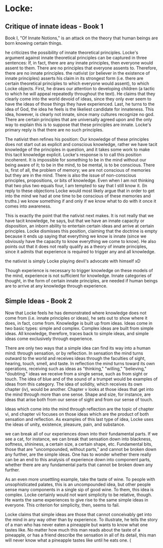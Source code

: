 # Locke:

## Critique of innate ideas - Book 1

Book I, "Of Innate Notions," is an attack on the theory that human beings are born knowing certain things.

he criticizes the possibility of innate theoretical principles. Locke's argument against innate theoretical principles can be captured in three sentences: If, in fact, there are any innate principles, then everyone would assent to them. There are no principles that everyone assents to. Therefore, there are no innate principles.
the nativist (or believer in the existence of innate principles) asserts his claim in its strongest form (i.e. there are certain theoretical principles to which everyone would assent), to which Locke objects.
First, he draws our attention to developing children (a tactic to which he will appeal repeatedly throughout the text). He claims that they clearly come into the world devoid of ideas, since they only ever seem to have the ideas of those things they have experienced. 
Last, he turns to the idea of God, the idea he feels is the likeliest candidate for innateness. This idea, however, is clearly not innate, since many cultures recognize no god.
There are certain principles that are universally agreed upon and the only way to explain this is to suppose that these principles are innate. Locke's primary reply is that there are no such principles.

The nativist then refines his position: Our knowledge of these principles does not start out as explicit and conscious knowledge, rather we have tacit knowledge of the principles in question, and it takes some work to make this tacit knowledge explicit. Locke's response is to call this position incoherent. It is impossible for something to be in the mind without our being aware of it; to be in the mind, to be mental, is to be conscious. 
There is, first of all, the problem of memory; we are not conscious of memories but they are in the mind. There is also the issue of non-conscious principles, propositions, or bits of knowledge. Even when I am not thinking that two plus two equals four, I am tempted to say that I still know it. (In reply to these objections Locke would most likely argue that in order to get into the mind we had at one time to be conscious of these memories and truths.) we know something if and only if we know what to do with it once it comes into awareness.

This is exactly the point that the nativist next makes. It is not really that we have tacit knowledge, he says, but that we have an innate capacity or disposition, an inborn ability to entertain certain ideas and arrive at certain principles. Locke dismisses this position, claiming that the doctrine is empty because it ends up saying that everything we know is innate (since we obviously have the capacity to know everything we come to know). He also points out that it does not really qualify as a theory of innate principles, since it admits that experience is required to trigger any and all knowledge.

the nativist is simply Locke playing devil's advocate with himself xD

Though experience is necessary to trigger knowledge on these models of the mind, experience is not sufficient for knowledge. Innate categories of thought, in the form of certain innate principles, are needed if human beings are to arrive at any knowledge through experience.

## Simple Ideas - Book 2

Now that Locke feels he has demonstrated where knowledge does not come from (i.e. innate principles or ideas), he sets out to show where it does, in fact, come from. 
Knowledge is built up from ideas. Ideas come in two basic types: simple and complex. Complex ideas are built from simple ideas. All knowledge, therefore, traces back to simple ideas, and simple ideas come exclusively through experience.

There are only two ways that a simple idea can find its way into a human mind: through sensation, or by reflection. In sensation the mind turns outward to the world and receives ideas through the faculties of sight, hearing, touch, smell, and taste. In reflection the mind turns toward its own operations, receiving such as ideas as "thinking," "willing," "believing," "doubting." ideas we receive from a single sense, such as from sight or touch. The idea of blue and of the sound of a trumpet would be examples of ideas from this category. The idea of solidity, which receives its own chapter (iv), would be another. Chapter v looks at those ideas that get into the mind through more than one sense. Shape and size, for instance, are ideas that arise both from our sense of sight and from our sense of touch.

Ideas which come into the mind through reflection are the topic of chapter vi, and chapter vii focuses on those ideas which are the product of both sensation and reflection. As examples of this last type of idea, Locke uses the ideas of unity, existence, pleasure, pain, and substance.

we can break all of our experiences down into their fundamental parts. If we see a cat, for instance, we can break that sensation down into blackness, softness, shininess, a certain size, a certain shape, etc. Fundamental bits, those that are "uncompounded, without parts," and cannot be broken down any further, are the simple ideas. 
One has to wonder whether there really can be an end to this analysis of experience down into component parts, whether there are any fundamental parts that cannot be broken down any further.

As an even more unsettling example, take the taste of wine. To people with unsophisticated palates, this is an uncompounded idea, but other people sense many components in a single sip of good wine. To them, this idea is complex. Locke certainly would not want simplicity to be relative, though. He wants the same experiences to give rise to the same simple ideas in everyone. This criterion for simplicity, then, seems to fail.

Locke claims that simple ideas are those that cannot conceivably get into the mind in any way other than by experience. To illustrate, he tells the story of a man who has never eaten a pineapple but wants to know what one tastes like. No matter how much this man reads about the taste of a pineapple, or has a friend describe the sensation in all of its detail, this man will never know what a pineapple tastes like until he eats one. (